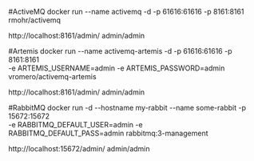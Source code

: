 #ActiveMQ
docker run --name activemq -d -p 61616:61616 -p 8161:8161 rmohr/activemq

http://localhost:8161/admin/
admin/admin 

#Artemis
docker run --name activemq-artemis -d -p 61616:61616 -p 8161:8161 \
-e ARTEMIS_USERNAME=admin -e ARTEMIS_PASSWORD=admin vromero/activemq-artemis

http://localhost:8161/admin/
admin/admin 

#RabbitMQ
docker run -d --hostname my-rabbit --name some-rabbit -p 15672:15672 \
-e RABBITMQ_DEFAULT_USER=admin -e RABBITMQ_DEFAULT_PASS=admin rabbitmq:3-management

http://localhost:15672/admin/
admin/admin 
